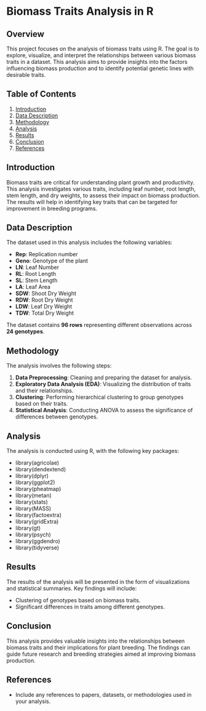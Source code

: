 # Biomass Traits Analysis in R

## Overview

This project focuses on the analysis of biomass traits using R. The goal is to explore, visualize, and interpret the relationships between various biomass traits in a dataset. This analysis aims to provide insights into the factors influencing biomass production and to identify potential genetic lines with desirable traits.

## Table of Contents

1. [Introduction](#introduction)
2. [Data Description](#data-description)
3. [Methodology](#methodology)
4. [Analysis](#analysis)
5. [Results](#results)
6. [Conclusion](#conclusion)
7. [References](#references)

## Introduction

Biomass traits are critical for understanding plant growth and productivity. This analysis investigates various traits, including leaf number, root length, stem length, and dry weights, to assess their impact on biomass production. The results will help in identifying key traits that can be targeted for improvement in breeding programs.

## Data Description

The dataset used in this analysis includes the following variables:

- **Rep**: Replication number
- **Geno**: Genotype of the plant
- **LN**: Leaf Number
- **RL**: Root Length
- **SL**: Stem Length
- **LA**: Leaf Area
- **SDW**: Shoot Dry Weight
- **RDW**: Root Dry Weight
- **LDW**: Leaf Dry Weight
- **TDW**: Total Dry Weight

The dataset contains **96 rows** representing different observations across **24 genotypes**.

## Methodology

The analysis involves the following steps:

1. **Data Preprocessing**: Cleaning and preparing the dataset for analysis.
2. **Exploratory Data Analysis (EDA)**: Visualizing the distribution of traits and their relationships.
3. **Clustering**: Performing hierarchical clustering to group genotypes based on their traits.
4. **Statistical Analysis**: Conducting ANOVA to assess the significance of differences between genotypes.

## Analysis

The analysis is conducted using R, with the following key packages:

- library(agricolae)
- library(dendextend)
- library(dplyr)
- library(ggplot2)
- library(pheatmap)
- library(metan)
- library(stats)
- library(MASS)
- library(factoextra)
- library(gridExtra)
- library(gt)
- library(psych)
- library(ggdendro)
- library(tidyverse)
## Results

The results of the analysis will be presented in the form of visualizations and statistical summaries. Key findings will include:

- Clustering of genotypes based on biomass traits.
- Significant differences in traits among different genotypes.

## Conclusion

This analysis provides valuable insights into the relationships between biomass traits and their implications for plant breeding. The findings can guide future research and breeding strategies aimed at improving biomass production.

## References

- Include any references to papers, datasets, or methodologies used in your analysis.
